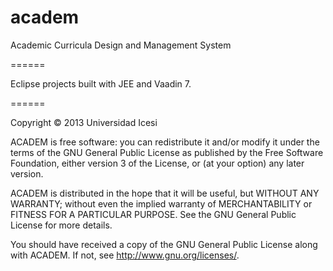 academ
======

Academic Curricula Design and Management System

======

Eclipse projects built with JEE and Vaadin 7.

======

Copyright © 2013 Universidad Icesi
 
ACADEM is free software: you can redistribute it and/or modify
it under the terms of the GNU General Public License as published by
the Free Software Foundation, either version 3 of the License, or
(at your option) any later version.

ACADEM is distributed in the hope that it will be useful,
but WITHOUT ANY WARRANTY; without even the implied warranty of
MERCHANTABILITY or FITNESS FOR A PARTICULAR PURPOSE.  See the
GNU General Public License for more details.

You should have received a copy of the GNU General Public License
along with ACADEM.  If not, see <http://www.gnu.org/licenses/>.